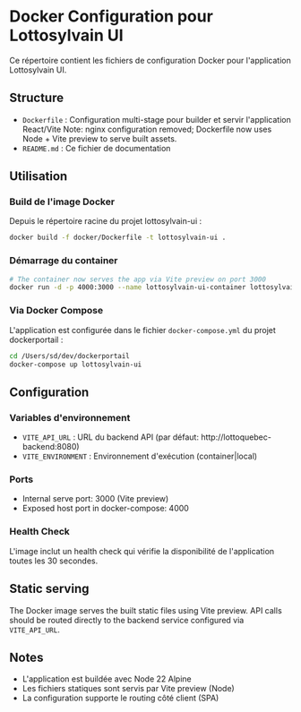 # Docker Configuration pour Lottosylvain UI

Ce répertoire contient les fichiers de configuration Docker pour l'application Lottosylvain UI.

## Structure

- `Dockerfile` : Configuration multi-stage pour builder et servir l'application React/Vite
Note: nginx configuration removed; Dockerfile now uses Node + Vite preview to serve built assets.
- `README.md` : Ce fichier de documentation

## Utilisation

### Build de l'image Docker

Depuis le répertoire racine du projet lottosylvain-ui :

```bash
docker build -f docker/Dockerfile -t lottosylvain-ui .
```

### Démarrage du container

```bash
# The container now serves the app via Vite preview on port 3000
docker run -d -p 4000:3000 --name lottosylvain-ui-container lottosylvain-ui
```

### Via Docker Compose

L'application est configurée dans le fichier `docker-compose.yml` du projet dockerportail :

```bash
cd /Users/sd/dev/dockerportail
docker-compose up lottosylvain-ui
```

## Configuration

### Variables d'environnement

- `VITE_API_URL` : URL du backend API (par défaut: http://lottoquebec-backend:8080)
- `VITE_ENVIRONMENT` : Environnement d'exécution (container|local)

### Ports

- Internal serve port: 3000 (Vite preview)
- Exposed host port in docker-compose: 4000

### Health Check

L'image inclut un health check qui vérifie la disponibilité de l'application toutes les 30 secondes.

## Static serving
The Docker image serves the built static files using Vite preview. API calls should be routed directly to the backend service configured via `VITE_API_URL`.

## Notes

- L'application est buildée avec Node 22 Alpine
- Les fichiers statiques sont servis par Vite preview (Node)
- La configuration supporte le routing côté client (SPA)